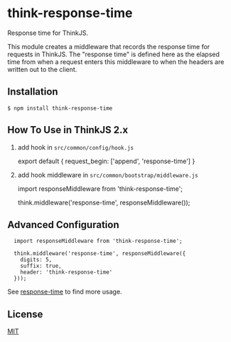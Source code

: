 # think-response-time

Response time for ThinkJS.

This module creates a middleware that records the response time for requests in ThinkJS. The "response time" is defined here as the elapsed time from when a request enters this middleware to when the headers are written out to the client.

## Installation

    $ npm install think-response-time

## How To Use in ThinkJS 2.x

1. add hook in `src/common/config/hook.js`

      export default {
        request_begin: ['append', 'response-time']
      }

2. add hook middleware in `src/common/bootstrap/middleware.js`

    import responseMiddleware from 'think-response-time';

    think.middleware('response-time', responseMiddleware());

## Advanced Configuration

      import responseMiddleware from 'think-response-time';

      think.middleware('response-time', responseMiddleware({
        digits: 5,
        suffix: true,
        header: 'think-response-time'
      }));

  See [response-time](https://github.com/expressjs/response-time) to find more usage.

## License

[MIT](LICENSE)

